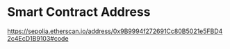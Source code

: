 # Smart Contract Address

https://sepolia.etherscan.io/address/0x9B9994f272691Cc80B5021e5FBD42c4EcD1B9103#code
